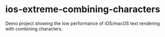 # ios-extreme-combining-characters
Demo project showing the low performance of iOS/macOS text rendering with combining characters.

